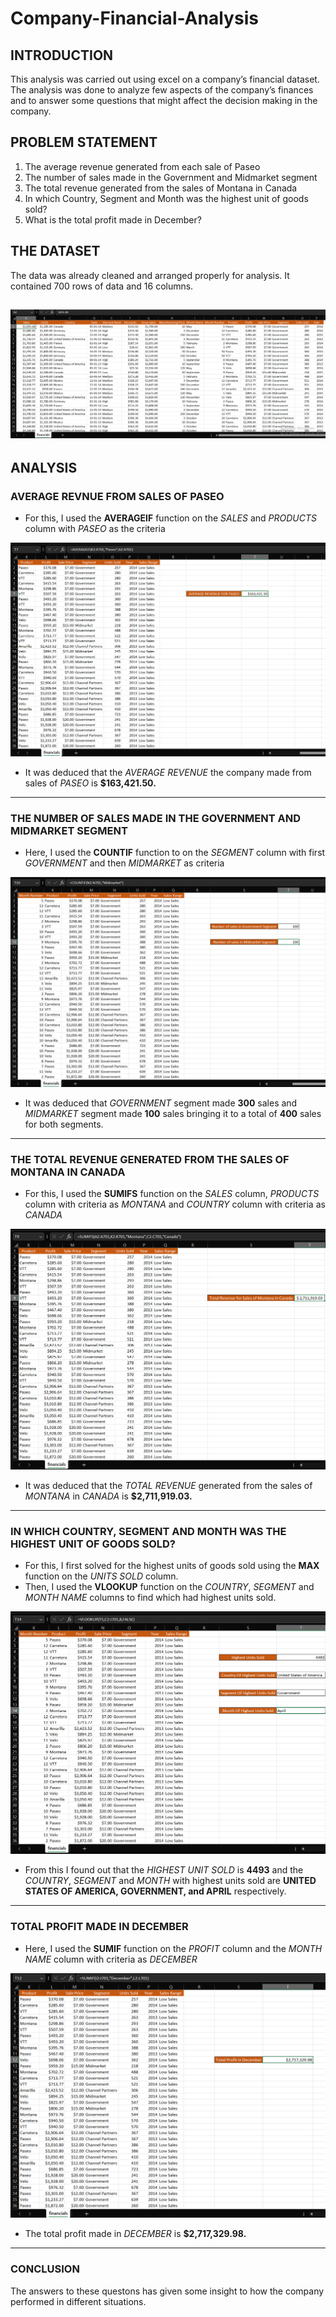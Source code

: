 # Company-Financial-Analysis

## INTRODUCTION
This analysis was carried out using excel on a company’s financial dataset. The analysis was done to analyze few aspects of the company’s finances and to answer some questions that might affect the decision making in the company.

## PROBLEM STATEMENT
1. The average revenue generated from each sale of Paseo
2. The number of sales made in the Government and Midmarket segment
3. The total revenue generated from the sales of Montana in Canada
4. In which Country, Segment and Month was the highest unit of goods sold?
5. What is the total profit made in December?

## THE DATASET
The data was already cleaned and arranged properly for analysis. It contained 700 rows of data and 16 columns.

![](Financials0.1.png)
---

## ANALYSIS

### AVERAGE REVNUE FROM SALES OF PASEO

- For this, I used the **AVERAGEIF** function on the _SALES_ and _PRODUCTS_ column with _PASEO_ as the criteria

![](AR4P.png)

- It was deduced that the _AVERAGE REVENUE_ the company made from sales of _PASEO_ is **$163,421.50.**
---

### THE NUMBER OF SALES MADE IN THE GOVERNMENT AND MIDMARKET SEGMENT

- Here, I used the **COUNTIF** function to on the _SEGMENT_ column with first _GOVERNMENT_ and then _MIDMARKET_ as criteria

![](NoSMS.png)

- It was deduced that _GOVERNMENT_ segment made **300** sales and _MIDMARKET_ segment made **100** sales bringing it to a total of **400** sales for both segments.
---

### THE TOTAL REVENUE GENERATED FROM THE SALES OF MONTANA IN CANADA

- For this, I used the **SUMIFS** function on the _SALES_ column, _PRODUCTS_ column with criteria as _MONTANA_ and _COUNTRY_ column with criteria as _CANADA_

![](TSMC.png)

- It was deduced that the _TOTAL REVENUE_ generated from the sales of _MONTANA_ in _CANADA_ is **$2,711,919.03.**
---

### IN WHICH COUNTRY, SEGMENT AND MONTH WAS THE HIGHEST UNIT OF GOODS SOLD?

- For this, I first solved for the highest units of goods sold using the **MAX** function on the _UNITS SOLD_ column.
- Then, I used the **VLOOKUP** function on the _COUNTRY_, _SEGMENT_ and _MONTH NAME_ columns to find which had highest units sold.

![](MHUS.png)

- From this I found out that the _HIGHEST UNIT SOLD_ is **4493** and the _COUNTRY_, _SEGMENT_ and _MONTH_ with highest units sold are **UNITED STATES OF AMERICA, GOVERNMENT, and APRIL** respectively.
---

### TOTAL PROFIT MADE IN DECEMBER
- Here, I used the **SUMIF** function on the _PROFIT_ column and the _MONTH NAME_ column with criteria as _DECEMBER_

![](TPD.png)

- The total profit made in _DECEMBER_ is **$2,717,329.98.**
---

### CONCLUSION
The answers to these questons has given some insight to how the company performed in different situations.




